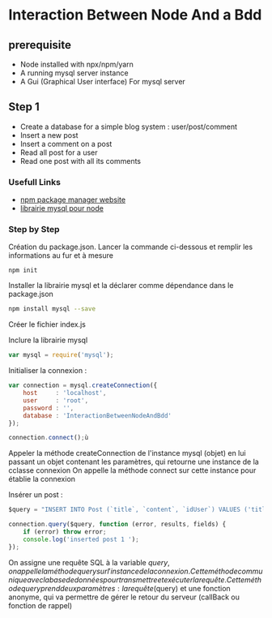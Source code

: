 # Interaction Between Node And a Bdd

## prerequisite
* Node installed with npx/npm/yarn 
* A running mysql server instance
* A Gui (Graphical User interface) For mysql server

## Step 1
* Create a database for a simple blog system : user/post/comment
* Insert a new post
* Insert a comment on a post
* Read all post for a user
* Read one post with all its comments 

### Usefull Links
* [npm package manager website](https://www.npmjs.com)
* [librairie mysql pour node](https://www.npmjs.com/package/mysql)


### Step by Step
Création du package.json. Lancer la commande ci-dessous et remplir les informations au fur et à mesure
```
npm init
```

Installer la librairie mysql et la déclarer comme dépendance dans le package.json 
```bash 
npm install mysql --save
```

Créer le fichier index.js

Inclure la librairie mysql
````javascript
var mysql = require('mysql');
````
Initialiser la connexion :  
```javascript
var connection = mysql.createConnection({
    host     : 'localhost',
    user     : 'root',
    password : '',
    database : 'InteractionBetweenNodeAndBdd'
});

connection.connect();ù
```
Appeler la méthode createConnection de l'instance mysql (objet) en lui passant un objet contenant les paramètres, qui retourne une instance de la cclasse connexion
On appelle la méthode connect sur cette instance pour établie la connexion



Insérer un post :
````javascript
$query = "INSERT INTO Post (`title`, `content`, `idUser`) VALUES ('title 1', 'Content1', 1);"

connection.query($query, function (error, results, fields) {
    if (error) throw error;
    console.log('inserted post 1 ');
});
````
On assigne une requête SQL à la variable $query, 
on appelle la méthode query sur l'instance de la connexion. Cette méthode communique avec la base de données pour transmettre et exécuter la requête.
Cette méthode query prend deux paramètres : la requête ($query) et une fonction anonyme, qui va permettre de gérer le retour du serveur (callBack ou fonction de rappel)


